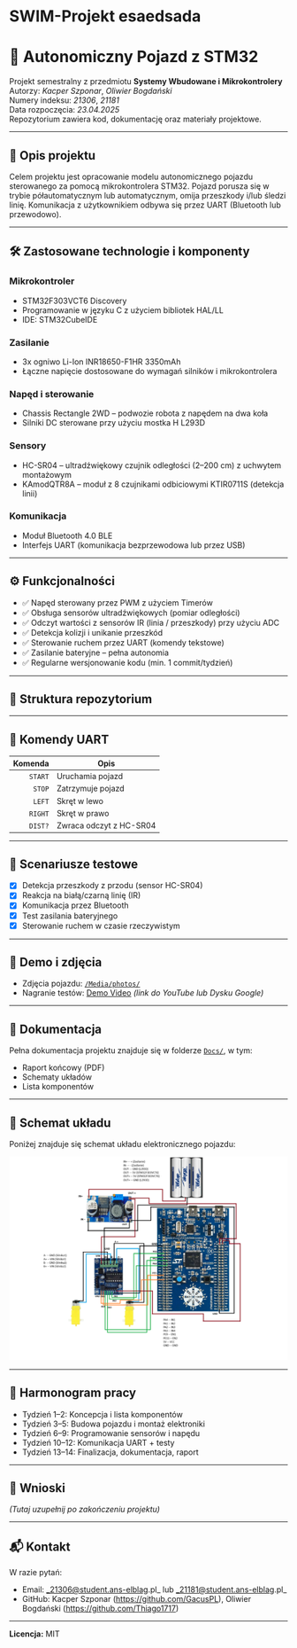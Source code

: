# SWIM-Projekt esaedsada

# 🚗 Autonomiczny Pojazd z STM32

Projekt semestralny z przedmiotu **Systemy Wbudowane i Mikrokontrolery**  
Autorzy: _Kacper Szponar_, _Oliwier Bogdański_  
Numery indeksu: _21306_, _21181_  
Data rozpoczęcia: _23.04.2025_  
Repozytorium zawiera kod, dokumentację oraz materiały projektowe.

---

## 📌 Opis projektu

Celem projektu jest opracowanie modelu autonomicznego pojazdu sterowanego za pomocą mikrokontrolera STM32. Pojazd porusza się w trybie półautomatycznym lub automatycznym, omija przeszkody i/lub śledzi linię. Komunikacja z użytkownikiem odbywa się przez UART (Bluetooth lub przewodowo).

---

## 🛠️ Zastosowane technologie i komponenty

### Mikrokontroler
- STM32F303VCT6 Discovery
- Programowanie w języku C z użyciem bibliotek HAL/LL
- IDE: STM32CubeIDE

### Zasilanie
- 3x ogniwo Li-Ion INR18650-F1HR 3350mAh
- Łączne napięcie dostosowane do wymagań silników i mikrokontrolera

### Napęd i sterowanie
- Chassis Rectangle 2WD – podwozie robota z napędem na dwa koła
- Silniki DC sterowane przy użyciu mostka H L293D

### Sensory
- HC-SR04 – ultradźwiękowy czujnik odległości (2–200 cm) z uchwytem montażowym
- KAmodQTR8A – moduł z 8 czujnikami odbiciowymi KTIR0711S (detekcja linii)

### Komunikacja
- Moduł Bluetooth 4.0 BLE
- Interfejs UART (komunikacja bezprzewodowa lub przez USB)


---

## ⚙️ Funkcjonalności

- ✅ Napęd sterowany przez PWM z użyciem Timerów
- ✅ Obsługa sensorów ultradźwiękowych (pomiar odległości)
- ✅ Odczyt wartości z sensorów IR (linia / przeszkody) przy użyciu ADC
- ✅ Detekcja kolizji i unikanie przeszkód
- ✅ Sterowanie ruchem przez UART (komendy tekstowe)
- ✅ Zasilanie bateryjne – pełna autonomia
- ✅ Regularne wersjonowanie kodu (min. 1 commit/tydzień)

---

## 📁 Struktura repozytorium


---

## 🔌 Komendy UART

| Komenda | Opis                    |
|--------:|-------------------------|
| `START` | Uruchamia pojazd       |
| `STOP`  | Zatrzymuje pojazd      |
| `LEFT`  | Skręt w lewo           |
| `RIGHT` | Skręt w prawo          |
| `DIST?` | Zwraca odczyt z HC-SR04 |

---

## 🧪 Scenariusze testowe

- [x] Detekcja przeszkody z przodu (sensor HC-SR04)
- [x] Reakcja na białą/czarną linię (IR)
- [x] Komunikacja przez Bluetooth
- [x] Test zasilania bateryjnego
- [x] Sterowanie ruchem w czasie rzeczywistym

---

## 📸 Demo i zdjęcia

- Zdjęcia pojazdu: [`/Media/photos/`](./Media/photos/)
- Nagranie testów: [Demo Video](#) *(link do YouTube lub Dysku Google)*

---

## 📄 Dokumentacja

Pełna dokumentacja projektu znajduje się w folderze [`Docs/`](./Docs/), w tym:
- Raport końcowy (PDF)
- Schematy układów
- Lista komponentów

---

## 🔌 Schemat układu

Poniżej znajduje się schemat układu elektronicznego pojazdu:

![Schemat układu](./Milestone%201/img/Schemat.png)

---

## 📅 Harmonogram pracy

- Tydzień 1–2: Koncepcja i lista komponentów  
- Tydzień 3–5: Budowa pojazdu i montaż elektroniki  
- Tydzień 6–9: Programowanie sensorów i napędu  
- Tydzień 10–12: Komunikacja UART + testy  
- Tydzień 13–14: Finalizacja, dokumentacja, raport  

---

## 🧠 Wnioski

_(Tutaj uzupełnij po zakończeniu projektu)_

---

## 📬 Kontakt

W razie pytań:
- Email: _21306@student.ans-elblag.pl_ lub _21181@student.ans-elblag.pl_
- GitHub: Kacper Szponar (https://github.com/GacusPL), Oliwier Bogdański (https://github.com/Thiago1717)

---

**Licencja:** MIT  
